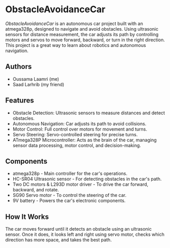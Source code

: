 # ObstacleAvoidanceCar
*ObstacleAvoidanceCar* is an autonomous car project built with an atmega328p, designed to navigate and avoid obstacles. Using ultrasonic sensors for distance measurement, the car adjusts its path by controlling motors and servos to move forward, backward, or turn in the right direction. This project is a great way to learn about robotics and autonomous navigation.

## Authors
- Oussama Laamri (me)
- Saad Larhrib (my friend)

## Features
- Obstacle Detection: Ultrasonic sensors to measure distances and detect obstacles.
- Autonomous Navigation: Car adjusts its path to avoid collisions.
- Motor Control: Full control over motors for movement and turns.
- Servo Steering: Servo-controlled steering for precise turns.
- ATmega328P Microcontroller: Acts as the brain of the car, managing sensor data processing, motor control, and decision-making.
## Components
- atmega328p - Main controller for the car's operations.
- HC-SR04 Ultrasonic sensor - For detecting obstacles in the car's path.
- Two DC motors & L293D motor driver - To drive the car forward, backward, and rotate.
- SG90 Servo motor - To control the steering of the car.
- 9V battery - Powers the car's electronic components.

## How It Works
The car moves forward until it detects an obstacle using an ultrasonic sensor. Once it does, it looks left and right using servo motor, checks which direction has more space, and takes the best path.
